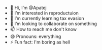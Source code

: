 - 👋 Hi, I’m @Apatej
- 👀 I’m interested in reproductuion
- 🌱 I’m currently learning tax evasion
- 💞️ I’m looking to collaborate on something
- 📫 How to reach me don't know
- 😄 Pronouns: everything
- ⚡ Fun fact: I'm boring as hell

<!---
Apatej/Apatej is a ✨ special ✨ repository because its `README.md` (this file) appears on your GitHub profile.
You can click the Preview link to take a look at your changes.
--->
